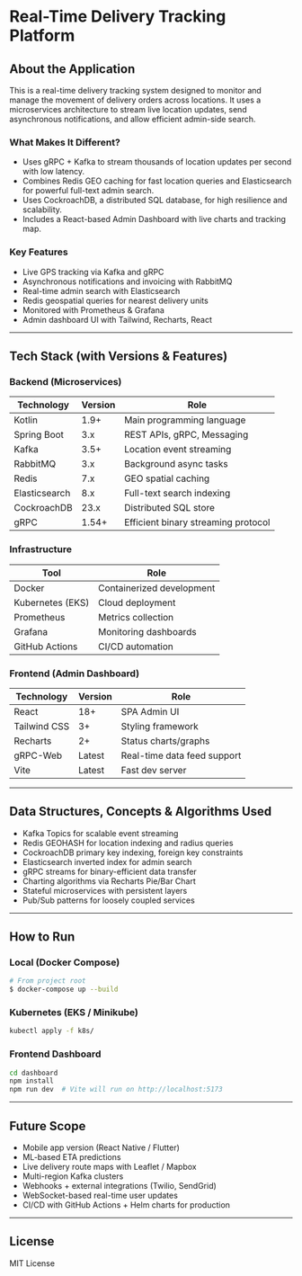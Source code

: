 # Real-Time Delivery Tracking Platform

## About the Application
This is a real-time delivery tracking system designed to monitor and manage the movement of delivery orders across locations. It uses a microservices architecture to stream live location updates, send asynchronous notifications, and allow efficient admin-side search.

### What Makes It Different?
- Uses gRPC + Kafka to stream thousands of location updates per second with low latency.
- Combines Redis GEO caching for fast location queries and Elasticsearch for powerful full-text admin search.
- Uses CockroachDB, a distributed SQL database, for high resilience and scalability.
- Includes a React-based Admin Dashboard with live charts and tracking map.

### Key Features
- Live GPS tracking via Kafka and gRPC
- Asynchronous notifications and invoicing with RabbitMQ
- Real-time admin search with Elasticsearch
- Redis geospatial queries for nearest delivery units
- Monitored with Prometheus & Grafana
- Admin dashboard UI with Tailwind, Recharts, React

---

## Tech Stack (with Versions & Features)

### Backend (Microservices)
| Technology     | Version   | Role |
|----------------|-----------|------|
| Kotlin         | 1.9+      | Main programming language |
| Spring Boot    | 3.x       | REST APIs, gRPC, Messaging |
| Kafka          | 3.5+      | Location event streaming |
| RabbitMQ       | 3.x       | Background async tasks |
| Redis          | 7.x       | GEO spatial caching |
| Elasticsearch  | 8.x       | Full-text search indexing |
| CockroachDB    | 23.x      | Distributed SQL store |
| gRPC           | 1.54+     | Efficient binary streaming protocol |

### Infrastructure
| Tool        | Role |
|-------------|------|
| Docker      | Containerized development |
| Kubernetes (EKS) | Cloud deployment |
| Prometheus  | Metrics collection |
| Grafana     | Monitoring dashboards |
| GitHub Actions | CI/CD automation |

### Frontend (Admin Dashboard)
| Technology     | Version | Role |
|----------------|---------|------|
| React          | 18+     | SPA Admin UI |
| Tailwind CSS   | 3+      | Styling framework |
| Recharts       | 2+      | Status charts/graphs |
| gRPC-Web       | Latest  | Real-time data feed support |
| Vite           | Latest  | Fast dev server |

---

## Data Structures, Concepts & Algorithms Used
- Kafka Topics for scalable event streaming
- Redis GEOHASH for location indexing and radius queries
- CockroachDB primary key indexing, foreign key constraints
- Elasticsearch inverted index for admin search
- gRPC streams for binary-efficient data transfer
- Charting algorithms via Recharts Pie/Bar Chart
- Stateful microservices with persistent layers
- Pub/Sub patterns for loosely coupled services

---

## How to Run

### Local (Docker Compose)
```bash
# From project root
$ docker-compose up --build
```

### Kubernetes (EKS / Minikube)
```bash
kubectl apply -f k8s/
```

### Frontend Dashboard
```bash
cd dashboard
npm install
npm run dev  # Vite will run on http://localhost:5173
```

---

## Future Scope
- Mobile app version (React Native / Flutter)
- ML-based ETA predictions
- Live delivery route maps with Leaflet / Mapbox
- Multi-region Kafka clusters
- Webhooks + external integrations (Twilio, SendGrid)
- WebSocket-based real-time user updates
- CI/CD with GitHub Actions + Helm charts for production

---

## License
MIT License
